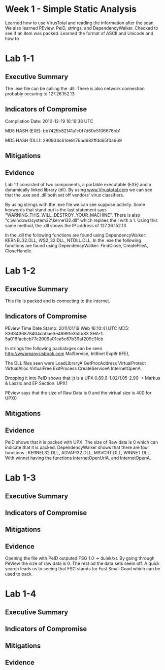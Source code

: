 # Week 1 - Simple Static Analysis 
Learned how to use VirusTotal and reading the information after the scan. We also learned PEview, PeID, strings, and DependencyWalker. Checked to see if an item was packed. Learned the format of ASCII and Unicode and how to 

# Lab 1-1

## Executive Summary 
The .exe file can be calling the .dll. There is also network connection probably occuring to 127.26.152.13. 

## Indicators of Compromise
Compilation Date: 2010-12-19 16:16:38 UTC

MD5 HASH (EXE):  bb7425b82141a1c0f7d60e5106676bb1 

MD5 HASH (DLL):  290934c61de9176ad682ffdd65f0a669 


## Mitigations 

## Evidence 
Lab 1.1 consisted of two components, a portable executable (EXE) and a dynamically linked library (dll). By using www.Virustotal.com we can see that the .exe and .dll both set off vendors' virus classifiers. 

By using strings with the .exe file we can see suppose activity. Some keywords that stand out is the last statement says "WARNING_THIS_WILL_DESTROY_YOUR_MACHINE". There is also "c:\windows\system32\kerne132.dll" which replaes the l with a 1. Using this same method, the .dll shows the IP address of 127.26.152.13. 

In the .dll the following functions are found using DependencyWalker: KERNEL32.DLL, WS2_32.DLL, NTDLL.DLL.
In the .exe the following functions are found using DependencyWalker: FindClose, CreateFileA, CloseHandle.

# Lab 1-2 

## Executive Summary 
This file is packed and is connecting to the internet. 

## Indicators of Compromise
PEview Time Date Stamp: 2011/01/19 Web 16:10:41 UTC
MD5:  8363436878404da0ae3e46991e355b83 
SHA-1:  5a016facbcb77e2009a01ea5c67b39af209c3fcb 

In strings the following packatages can be seen
  http://wwareanysisbook.com 
  MalService,
  Int6net Expl!r 8FEI,

The DLL files seen were
  LoadLibraryA
  GetProcAddress
  VirtualProtect
  VirtualAlloc
  VirtualFree
  ExitProcess
  CreateServiceA
  InternetOpenA
  
Dropping it into PeID shows that ijt is a UPX 0.89.6-1.02/1.05-2.90 -> Markus & Laszlo  and
EP Section: UPX1 
  
PEview says that the size of Raw Data is 0  and the virtual size is 400 for UPX0

## Mitigations 

## Evidence 
PeID shows that it is packed with UPX. The size of Raw data is 0 which can indicate that it is packed. 
DependencyWalker shows that there are four functions : KERNEL32.DLL, ADVAPI32.DLL, MSVCRT.DLL, WINNET.DLL. With winnet having the functions InternetOpenUrlA, and InternetOpenA. 

# Lab 1-3

## Executive Summary 

## Indicators of Compromise


## Mitigations 

## Evidence
Opening the file with PeID outputed FSG 1.0 -> dulek/xt. By going through PeView the size of raw data is 0. The rest od the data sets seem off. A quick search leads us to seeing that FSG stands for Fast Small Good which can be used to pack.  

# Lab 1-4

## Executive Summary 

## Indicators of Compromise


## Mitigations 

## Evidence


